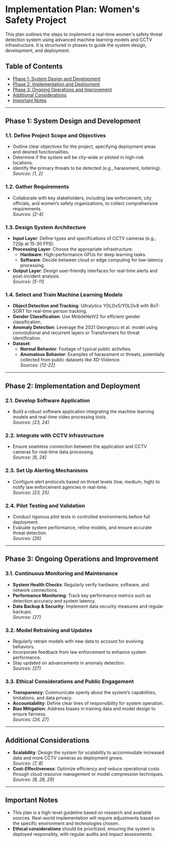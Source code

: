 # Implementation Plan: Women's Safety Project

This plan outlines the steps to implement a real-time women's safety threat detection system using advanced machine learning models and CCTV infrastructure. It is structured in phases to guide the system design, development, and deployment.

## Table of Contents
- [Phase 1: System Design and Development](#phase-1-system-design-and-development)
- [Phase 2: Implementation and Deployment](#phase-2-implementation-and-deployment)
- [Phase 3: Ongoing Operations and Improvement](#phase-3-ongoing-operations-and-improvement)
- [Additional Considerations](#additional-considerations)
- [Important Notes](#important-notes)

---

## Phase 1: System Design and Development

### 1.1. Define Project Scope and Objectives
- Outline clear objectives for the project, specifying deployment areas and desired functionalities.
- Determine if the system will be city-wide or piloted in high-risk locations.
- Identify the primary threats to be detected (e.g., harassment, loitering).  
  _Sources: [1, 2]_

### 1.2. Gather Requirements
- Collaborate with key stakeholders, including law enforcement, city officials, and women’s safety organizations, to collect comprehensive requirements.  
  _Sources: [2-4]_

### 1.3. Design System Architecture
- **Input Layer**: Define types and specifications of CCTV cameras (e.g., 720p at 15-30 FPS).
- **Processing Layer**: Choose the appropriate infrastructure:
  - **Hardware**: High-performance GPUs for deep learning tasks.
  - **Software**: Decide between cloud or edge computing for low-latency processing.
- **Output Layer**: Design user-friendly interfaces for real-time alerts and post-incident analysis.  
  _Sources: [5-11]_

### 1.4. Select and Train Machine Learning Models
- **Object Detection and Tracking**: Ultralytics YOLOv5/YOLOv8 with BoT-SORT for real-time person tracking.
- **Gender Classification**: Use MobileNetV2 for efficient gender classification.
- **Anomaly Detection**: Leverage the 2021 Georgescu et al. model using convolutional and recurrent layers or Transformers for threat identification.
- **Dataset**:
  - **Normal Behavior**: Footage of typical public activities.
  - **Anomalous Behavior**: Examples of harassment or threats, potentially collected from public datasets like XD-Violence.  
  _Sources: [12-22]_

---

## Phase 2: Implementation and Deployment

### 2.1. Develop Software Application
- Build a robust software application integrating the machine learning models and real-time video processing tools.  
  _Sources: [23, 24]_

### 2.2. Integrate with CCTV Infrastructure
- Ensure seamless connection between the application and CCTV cameras for real-time data processing.  
  _Sources: [6, 24]_

### 2.3. Set Up Alerting Mechanisms
- Configure alert protocols based on threat levels (low, medium, high) to notify law enforcement agencies in real-time.  
  _Sources: [23, 25]_

### 2.4. Pilot Testing and Validation
- Conduct rigorous pilot tests in controlled environments before full deployment.
- Evaluate system performance, refine models, and ensure accurate threat detection.  
  _Sources: [26]_

---

## Phase 3: Ongoing Operations and Improvement

### 3.1. Continuous Monitoring and Maintenance
- **System Health Checks**: Regularly verify hardware, software, and network connections.
- **Performance Monitoring**: Track key performance metrics such as detection accuracy and system latency.
- **Data Backup & Security**: Implement data security measures and regular backups.  
  _Sources: [27]_

### 3.2. Model Retraining and Updates
- Regularly retrain models with new data to account for evolving behaviors.
- Incorporate feedback from law enforcement to enhance system performance.
- Stay updated on advancements in anomaly detection.  
  _Sources: [27]_

### 3.3. Ethical Considerations and Public Engagement
- **Transparency**: Communicate openly about the system’s capabilities, limitations, and data privacy.
- **Accountability**: Define clear lines of responsibility for system operation.
- **Bias Mitigation**: Address biases in training data and model design to ensure fairness.  
  _Sources: [24, 27]_

---

## Additional Considerations

- **Scalability**: Design the system for scalability to accommodate increased data and more CCTV cameras as deployment grows.  
  _Sources: [7, 8]_
- **Cost-Effectiveness**: Optimize efficiency and reduce operational costs through cloud resource management or model compression techniques.  
  _Sources: [8, 28, 29]_

---

## Important Notes

- This plan is a high-level guideline based on research and available sources. Real-world implementation will require adjustments based on the specific environment and technologies chosen.
- **Ethical considerations** should be prioritized, ensuring the system is deployed responsibly, with regular audits and impact assessments.  
